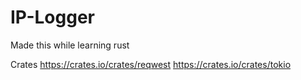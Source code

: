 # IP-Logger
Made this while learning rust

Crates
https://crates.io/crates/reqwest
https://crates.io/crates/tokio
